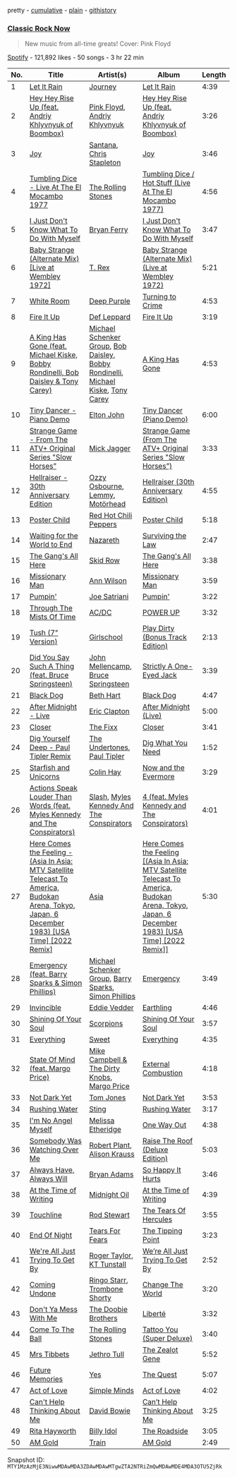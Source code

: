 pretty - [cumulative](/playlists/cumulative/37i9dQZF1DX0fWtUuB7bFE.md) - [plain](/playlists/plain/37i9dQZF1DX0fWtUuB7bFE) - [githistory](https://github.githistory.xyz/mackorone/spotify-playlist-archive/blob/main/playlists/plain/37i9dQZF1DX0fWtUuB7bFE)

### [Classic Rock Now](https://open.spotify.com/playlist/37i9dQZF1DX0fWtUuB7bFE)

> New music from all\-time greats! Cover: Pink Floyd

[Spotify](https://open.spotify.com/user/spotify) - 121,892 likes - 50 songs - 3 hr 22 min

| No. | Title | Artist(s) | Album | Length |
|---|---|---|---|---|
| 1 | [Let It Rain](https://open.spotify.com/track/3r7PiXUMvOrIb5nEcFP6uB) | [Journey](https://open.spotify.com/artist/0rvjqX7ttXeg3mTy8Xscbt) | [Let It Rain](https://open.spotify.com/album/411K9uONbXWDxo9aEgEyE0) | 4:39 |
| 2 | [Hey Hey Rise Up \(feat\. Andriy Khlyvnyuk of Boombox\)](https://open.spotify.com/track/05d0sXGApO7BPFY9tMwCXm) | [Pink Floyd](https://open.spotify.com/artist/0k17h0D3J5VfsdmQ1iZtE9), [Andriy Khlyvnyuk](https://open.spotify.com/artist/2VfXr8g4E0qImkefKT3Nby) | [Hey Hey Rise Up \(feat\. Andriy Khlyvnyuk of Boombox\)](https://open.spotify.com/album/3lBCDflEyxa7JucrV4Npwj) | 3:26 |
| 3 | [Joy](https://open.spotify.com/track/2sgaLqnHB6a3yjqEEeZI8n) | [Santana](https://open.spotify.com/artist/6GI52t8N5F02MxU0g5U69P), [Chris Stapleton](https://open.spotify.com/artist/4YLtscXsxbVgi031ovDDdh) | [Joy](https://open.spotify.com/album/29UMaGZHrrz6EsgDUVlPs5) | 3:46 |
| 4 | [Tumbling Dice \- Live At The El Mocambo 1977](https://open.spotify.com/track/4ysl37uXN7mZhSedAzKCUD) | [The Rolling Stones](https://open.spotify.com/artist/22bE4uQ6baNwSHPVcDxLCe) | [Tumbling Dice / Hot Stuff \(Live At The El Mocambo 1977\)](https://open.spotify.com/album/4oJx1yVKrT7cKoS2dvpCLk) | 4:56 |
| 5 | [I Just Don't Know What To Do With Myself](https://open.spotify.com/track/7Cef1rP9CPi49WH3jGdVSz) | [Bryan Ferry](https://open.spotify.com/artist/5RNFFojXkPRmlJZIwXeKQC) | [I Just Don't Know What To Do With Myself](https://open.spotify.com/album/4yK9IAreuxgzoiNHX5Xvg3) | 3:47 |
| 6 | [Baby Strange \(Alternate Mix\) \[Live at Wembley 1972\]](https://open.spotify.com/track/0EQfV3tozqwFDg2cyrZAiX) | [T\. Rex](https://open.spotify.com/artist/3dBVyJ7JuOMt4GE9607Qin) | [Baby Strange \(Alternate Mix\) \(Live at Wembley 1972\)](https://open.spotify.com/album/0z27xzqf8LCZKpweS8UDpH) | 5:21 |
| 7 | [White Room](https://open.spotify.com/track/3nWDytplyudbnv36JdKmeW) | [Deep Purple](https://open.spotify.com/artist/568ZhdwyaiCyOGJRtNYhWf) | [Turning to Crime](https://open.spotify.com/album/4rsA0I5GWl2bnrQLI4ODVm) | 4:53 |
| 8 | [Fire It Up](https://open.spotify.com/track/2NtTPFydPxZnZ3p6wlkYdq) | [Def Leppard](https://open.spotify.com/artist/6H1RjVyNruCmrBEWRbD0VZ) | [Fire It Up](https://open.spotify.com/album/5BDAPbqXoXGOy8lwur9SxF) | 3:19 |
| 9 | [A King Has Gone \(feat\. Michael Kiske, Bobby Rondinelli, Bob Daisley & Tony Carey\)](https://open.spotify.com/track/4hJY176L0CKPXcXkaGoQYY) | [Michael Schenker Group](https://open.spotify.com/artist/5uSY4FF3dZMCVSkZslKCHi), [Bob Daisley](https://open.spotify.com/artist/67vieFbFOOhGMEz0OLznOO), [Bobby Rondinelli](https://open.spotify.com/artist/3H2AYJg4F5mCMz9ak4FOEq), [Michael Kiske](https://open.spotify.com/artist/0gCtlB8zAb5lkus3e4X1ET), [Tony Carey](https://open.spotify.com/artist/4urvwbid7NFoVes5PTx9lV) | [A King Has Gone](https://open.spotify.com/album/2hfvFV1cayX5ditLOxlhDo) | 4:53 |
| 10 | [Tiny Dancer \- Piano Demo](https://open.spotify.com/track/3ByYSE2qufL5iFDqOU9KXX) | [Elton John](https://open.spotify.com/artist/3PhoLpVuITZKcymswpck5b) | [Tiny Dancer \(Piano Demo\)](https://open.spotify.com/album/4cx74nsBrB9ltz2WqeftZQ) | 6:00 |
| 11 | [Strange Game \- From The ATV+ Original Series "Slow Horses”](https://open.spotify.com/track/0AOwMIY6XB78tGUDu37wXY) | [Mick Jagger](https://open.spotify.com/artist/3d2pb1dHTm8b61zAGVUVvO) | [Strange Game \(From The ATV+ Original Series "Slow Horses”\)](https://open.spotify.com/album/7IyUf9P0bOKXbhAl2cWOMo) | 3:33 |
| 12 | [Hellraiser \- 30th Anniversary Edition](https://open.spotify.com/track/7iD5t0YgWvIIrvZtw6IIxQ) | [Ozzy Osbourne](https://open.spotify.com/artist/6ZLTlhejhndI4Rh53vYhrY), [Lemmy](https://open.spotify.com/artist/0bmuibaBeiMxAqN2HwUqhd), [Motörhead](https://open.spotify.com/artist/1DFr97A9HnbV3SKTJFu62M) | [Hellraiser \(30th Anniversary Edition\)](https://open.spotify.com/album/3pn1WoMZ18F0Mn2qfWx4Cq) | 4:55 |
| 13 | [Poster Child](https://open.spotify.com/track/4ILJxejqqWk4y8oWsxYDtE) | [Red Hot Chili Peppers](https://open.spotify.com/artist/0L8ExT028jH3ddEcZwqJJ5) | [Poster Child](https://open.spotify.com/album/7hcWLkAhIDMGJCi2mIUQa8) | 5:18 |
| 14 | [Waiting for the World to End](https://open.spotify.com/track/4gNzAlHWjr73HycnkCcGSs) | [Nazareth](https://open.spotify.com/artist/6fvN9GmMCVKb5LY0WsnjFP) | [Surviving the Law](https://open.spotify.com/album/3Z5yXM2AoHoIUMqNXtZjYI) | 2:47 |
| 15 | [The Gang's All Here](https://open.spotify.com/track/1k2wpoh1lyf4lNBUFtdLNK) | [Skid Row](https://open.spotify.com/artist/4opTS86dN9uO313J9CE8xg) | [The Gang's All Here](https://open.spotify.com/album/6vLJmmaxCG3wGckRBKc8H7) | 3:38 |
| 16 | [Missionary Man](https://open.spotify.com/track/3lyG8ACQicIIE3o71gFOGk) | [Ann Wilson](https://open.spotify.com/artist/4lPDIYPFDs5gpcToUczJDs) | [Missionary Man](https://open.spotify.com/album/6CCHVriloUCvynss0R9itq) | 3:59 |
| 17 | [Pumpin'](https://open.spotify.com/track/1I3w1Hgno75L1gjdyyp4dB) | [Joe Satriani](https://open.spotify.com/artist/2yzxX2DI9LFK8VFTyW2zZ8) | [Pumpin'](https://open.spotify.com/album/49diTVu3lbBkdeLF20Ix63) | 3:22 |
| 18 | [Through The Mists Of Time](https://open.spotify.com/track/3FR2w9O5i9q3unY3gyjq6E) | [AC/DC](https://open.spotify.com/artist/711MCceyCBcFnzjGY4Q7Un) | [POWER UP](https://open.spotify.com/album/3bTNxJYk2bwdWBMtrjBxb0) | 3:32 |
| 19 | [Tush \(7" Version\)](https://open.spotify.com/track/227z0JaI3cU3FThHOa4PVo) | [Girlschool](https://open.spotify.com/artist/2TRtXTjjmyzK5oUGec1Gv8) | [Play Dirty \(Bonus Track Edition\)](https://open.spotify.com/album/2T4pSW43IHC4LfLGOCPzSt) | 2:13 |
| 20 | [Did You Say Such A Thing \(feat\. Bruce Springsteen\)](https://open.spotify.com/track/7tzYZF0cVEwSVdzDFlg1RP) | [John Mellencamp](https://open.spotify.com/artist/3lPQ2Fk5JOwGWAF3ORFCqH), [Bruce Springsteen](https://open.spotify.com/artist/3eqjTLE0HfPfh78zjh6TqT) | [Strictly A One\-Eyed Jack](https://open.spotify.com/album/2L5XA2EN8XOIIkSiMqbWSY) | 3:39 |
| 21 | [Black Dog](https://open.spotify.com/track/4n1bdGyTiVDcP8CR0XgMAa) | [Beth Hart](https://open.spotify.com/artist/30TrHDLNCKQVTYWOn9QqOC) | [Black Dog](https://open.spotify.com/album/3GNuyeOQ0lPcB4HnJtnN3Y) | 4:47 |
| 22 | [After Midnight \- Live](https://open.spotify.com/track/1b5mtWHbzYdA7jPxoeUotd) | [Eric Clapton](https://open.spotify.com/artist/6PAt558ZEZl0DmdXlnjMgD) | [After Midnight \(Live\)](https://open.spotify.com/album/4NyvpVcqZ0yo6dOruEvEsk) | 5:00 |
| 23 | [Closer](https://open.spotify.com/track/48HbayH3DS7Xb5xoKXwsbV) | [The Fixx](https://open.spotify.com/artist/53RkHTcl0SJZjpzqogkBf4) | [Closer](https://open.spotify.com/album/4UD3zYOMOxo65h81xaKSdA) | 3:41 |
| 24 | [Dig Yourself Deep \- Paul Tipler Remix](https://open.spotify.com/track/4zFcpN5BtjZJ4lKAHBBU0t) | [The Undertones](https://open.spotify.com/artist/2WRStKp4ihGVUzlzWfv1Qt), [Paul Tipler](https://open.spotify.com/artist/1K1gY3jNM7v2oin7ElLDry) | [Dig What You Need](https://open.spotify.com/album/5JQhknkzCUN5RuDvy1zoqB) | 1:52 |
| 25 | [Starfish and Unicorns](https://open.spotify.com/track/5ionbAyQ1qbfop0JVH2QEP) | [Colin Hay](https://open.spotify.com/artist/5mxB08ktCukEhGMg2YZeEv) | [Now and the Evermore](https://open.spotify.com/album/4bKmuNQz120fc0PBNKEbF4) | 3:29 |
| 26 | [Actions Speak Louder Than Words \(feat\. Myles Kennedy and The Conspirators\)](https://open.spotify.com/track/3pg8FGqUihrwtsPxmBf8NJ) | [Slash](https://open.spotify.com/artist/4Cqia9vrAbm7ANXbJGXsTE), [Myles Kennedy And The Conspirators](https://open.spotify.com/artist/1J0FSEQhWSMHcYqaapIjY6) | [4 \(feat\. Myles Kennedy and The Conspirators\)](https://open.spotify.com/album/5hEFdC1iEWOjgQgiRqdtXQ) | 4:01 |
| 27 | [Here Comes the Feeling \- \(Asia In Asia: MTV Satellite Telecast To America, Budokan Arena, Tokyo, Japan, 6 December 1983\) \[USA Time\] \[2022 Remix\]](https://open.spotify.com/track/5AYQNmQWX7XcslxsLnwqSR) | [Asia](https://open.spotify.com/artist/1bdytLV3FPjyhfrb6BhMej) | [Here Comes the Feeling \[\(Asia In Asia: MTV Satellite Telecast To America, Budokan Arena, Tokyo, Japan, 6 December 1983\) \[USA Time\] \[2022 Remix\]\]](https://open.spotify.com/album/3Vlz3sXZq1q2lSfZn2pjTB) | 5:30 |
| 28 | [Emergency \(feat\. Barry Sparks & Simon Phillips\)](https://open.spotify.com/track/1r4TvZ1NDSGsJxmFOcXrqb) | [Michael Schenker Group](https://open.spotify.com/artist/5uSY4FF3dZMCVSkZslKCHi), [Barry Sparks](https://open.spotify.com/artist/4Rl5skbePa3vdyXRr9muro), [Simon Phillips](https://open.spotify.com/artist/6pPx8jYe1vzHuQea1st8Iy) | [Emergency](https://open.spotify.com/album/2O3nyTQwb5eg9PwYi5Ft0X) | 3:49 |
| 29 | [Invincible](https://open.spotify.com/track/6NTaNlVIeigg3ERXef5wjM) | [Eddie Vedder](https://open.spotify.com/artist/0mXTJETA4XUa12MmmXxZJh) | [Earthling](https://open.spotify.com/album/7woWmF7vNQwAVNymD0UkbY) | 4:46 |
| 30 | [Shining Of Your Soul](https://open.spotify.com/track/6iY8jvCS0BfiXwQcs2pMSW) | [Scorpions](https://open.spotify.com/artist/27T030eWyCQRmDyuvr1kxY) | [Shining Of Your Soul](https://open.spotify.com/album/4OOXkvlCwMuvj6tzyCezzA) | 3:57 |
| 31 | [Everything](https://open.spotify.com/track/58dsrGyrV1WbwgNi17cwFS) | [Sweet](https://open.spotify.com/artist/3JaAGmSTpJK35DqWrDUzBz) | [Everything](https://open.spotify.com/album/0ERARO1W5w5vt4wXYeORws) | 4:35 |
| 32 | [State Of Mind \(feat\. Margo Price\)](https://open.spotify.com/track/7sltnNcG4VXEgT8TBJSEgS) | [Mike Campbell & The Dirty Knobs](https://open.spotify.com/artist/1pBQqdeHHjEdCtjSUAdu0G), [Margo Price](https://open.spotify.com/artist/09yvLritEUxHrzx5TlFvbl) | [External Combustion](https://open.spotify.com/album/3tgDYPTjEFxLX2FVvCzVF0) | 4:18 |
| 33 | [Not Dark Yet](https://open.spotify.com/track/2sSZx53igUZ9zz27FJcqrZ) | [Tom Jones](https://open.spotify.com/artist/1T0wRBO0CK0vK8ouUMqEl5) | [Not Dark Yet](https://open.spotify.com/album/14KXXi1BBpqgF55OjnMrXY) | 3:53 |
| 34 | [Rushing Water](https://open.spotify.com/track/5WbDz2wejq1YgdwFaJAipD) | [Sting](https://open.spotify.com/artist/0Ty63ceoRnnJKVEYP0VQpk) | [Rushing Water](https://open.spotify.com/album/4gqzoPUB5hRX7NC6r1uE5P) | 3:17 |
| 35 | [I'm No Angel Myself](https://open.spotify.com/track/1HENXx512ScE18AYoJm45r) | [Melissa Etheridge](https://open.spotify.com/artist/01Ppu7N8uYJI8SAONo2YZA) | [One Way Out](https://open.spotify.com/album/19Qpt0zW5Rj8Z85T47YpUG) | 4:38 |
| 36 | [Somebody Was Watching Over Me](https://open.spotify.com/track/1TTXXmRgq2f0AkN99iw1f9) | [Robert Plant](https://open.spotify.com/artist/1OwarW4LEHnoep20ixRA0y), [Alison Krauss](https://open.spotify.com/artist/5J6L7N6B4nI1M5cwa29mQG) | [Raise The Roof \(Deluxe Edition\)](https://open.spotify.com/album/48wFAtpgBV5rUTTDrNKCoN) | 5:03 |
| 37 | [Always Have, Always Will](https://open.spotify.com/track/02p16pYf7Hk0zgkwGF5EzL) | [Bryan Adams](https://open.spotify.com/artist/3Z02hBLubJxuFJfhacLSDc) | [So Happy It Hurts](https://open.spotify.com/album/5tccDKivQOkZJSlAbVwWHI) | 3:46 |
| 38 | [At the Time of Writing](https://open.spotify.com/track/03LhcpuSs8yxoeo2tAIO5o) | [Midnight Oil](https://open.spotify.com/artist/72KyoXzp0NOQij6OcmZUxk) | [At the Time of Writing](https://open.spotify.com/album/3EIq7bunJJODwQnp922Z8a) | 4:39 |
| 39 | [Touchline](https://open.spotify.com/track/2AZVRikFuNWo0H8P85Xzmx) | [Rod Stewart](https://open.spotify.com/artist/2y8Jo9CKhJvtfeKOsYzRdT) | [The Tears Of Hercules](https://open.spotify.com/album/2sjLgnR7JeVPRayrFoYjHs) | 3:55 |
| 40 | [End Of Night](https://open.spotify.com/track/2mOzVvURATXmEU64DANxDr) | [Tears For Fears](https://open.spotify.com/artist/4bthk9UfsYUYdcFyqxmSUU) | [The Tipping Point](https://open.spotify.com/album/6xKxlHD3mWkKoMtl3ZVyLt) | 3:23 |
| 41 | [We're All Just Trying To Get By](https://open.spotify.com/track/0MScNXn0DvA1HXlndSiq5p) | [Roger Taylor](https://open.spotify.com/artist/2PZEd7yktruWruOqORRChA), [KT Tunstall](https://open.spotify.com/artist/5zzrJD2jXrE9dZ1AklRFcL) | [We’re All Just Trying To Get By](https://open.spotify.com/album/1UF5v2Zq76v4GLUamIfoMB) | 2:52 |
| 42 | [Coming Undone](https://open.spotify.com/track/5OCiXLk65pqIM793HtmJfT) | [Ringo Starr](https://open.spotify.com/artist/6DbJi8AcN5ANdtvJcwBSw8), [Trombone Shorty](https://open.spotify.com/artist/37ZvFp654tY74Z1D2TLOGR) | [Change The World](https://open.spotify.com/album/6APtDR2O7RrsZiDCXKXkyg) | 3:20 |
| 43 | [Don't Ya Mess With Me](https://open.spotify.com/track/3VJIfLCvM1wF7LQCSrU0td) | [The Doobie Brothers](https://open.spotify.com/artist/39T6qqI0jDtSWWioX8eGJz) | [Liberté](https://open.spotify.com/album/2n0oR2fuj2Wzmv6r4LM1tn) | 3:32 |
| 44 | [Come To The Ball](https://open.spotify.com/track/03RJy09l9XuJZGmixPt7QQ) | [The Rolling Stones](https://open.spotify.com/artist/22bE4uQ6baNwSHPVcDxLCe) | [Tattoo You \(Super Deluxe\)](https://open.spotify.com/album/3RWlnnrGMHsNWrgRXPUESk) | 3:40 |
| 45 | [Mrs Tibbets](https://open.spotify.com/track/5LRMWTguCQZKwSz2bFvT6P) | [Jethro Tull](https://open.spotify.com/artist/6w6z8m4WXX7Tub4Rb6Lu7R) | [The Zealot Gene](https://open.spotify.com/album/2stNMfjktG7XPoCmfKACOC) | 5:52 |
| 46 | [Future Memories](https://open.spotify.com/track/7hPKHjWDp2vmPEg6TCtjuP) | [Yes](https://open.spotify.com/artist/7AC976RDJzL2asmZuz7qil) | [The Quest](https://open.spotify.com/album/5mJQGS0NqD41OGyM77vIX9) | 5:07 |
| 47 | [Act of Love](https://open.spotify.com/track/6Kn6kjrz2UL5obNi2q4Uto) | [Simple Minds](https://open.spotify.com/artist/6hN9F0iuULZYWXppob22Aj) | [Act of Love](https://open.spotify.com/album/5uALptibEa9zDZYmMj8ICg) | 4:02 |
| 48 | [Can't Help Thinking About Me](https://open.spotify.com/track/2MZykOE6SZ4uWxKrgdGoq8) | [David Bowie](https://open.spotify.com/artist/0oSGxfWSnnOXhD2fKuz2Gy) | [Can’t Help Thinking About Me](https://open.spotify.com/album/5VNFo7F2uZtXYmpW2uu4Cp) | 3:25 |
| 49 | [Rita Hayworth](https://open.spotify.com/track/6aAUQ7sAPSDRcptxjc10yR) | [Billy Idol](https://open.spotify.com/artist/7lzordPuZEXxwt9aoVZYmG) | [The Roadside](https://open.spotify.com/album/0lN5UgPT1v2XTboGOQXszX) | 3:05 |
| 50 | [AM Gold](https://open.spotify.com/track/6ttjTA8589PqK8DF9SBEC7) | [Train](https://open.spotify.com/artist/3FUY2gzHeIiaesXtOAdB7A) | [AM Gold](https://open.spotify.com/album/1zTCggliz6km8kM63FIqI9) | 2:49 |

Snapshot ID: `MTY1MzAzMjE3NiwwMDAwMDA3ZDAwMDAwMTgwZTA2NTRiZmQwMDAwMDE4MDA3OTU5ZjRk`
